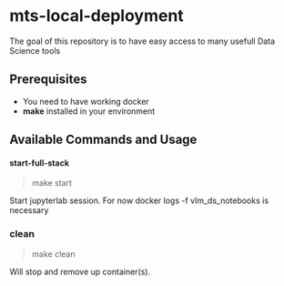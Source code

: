 # mts-local-deployment

The goal of this repository is to have easy access to many usefull Data Science tools


## Prerequisites
- You need to have working docker
- **make** installed in your environment 


  
## Available Commands and Usage
#### start-full-stack
> make start

Start jupyterlab session. For now docker logs -f vlm_ds_notebooks is necessary


### clean
>make clean

Will stop and remove up container(s).


